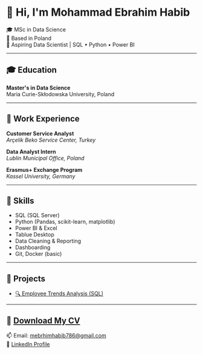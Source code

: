 # 👋 Hi, I'm Mohammad Ebrahim Habib

🎓 MSc in Data Science  
📍 Based in Poland  
💼 Aspiring Data Scientist | SQL • Python • Power BI  

---

## 🎓 Education
**Master's in Data Science**  
Maria Curie-Skłodowska University, Poland 

---

## 💼 Work Experience
**Customer Service Analyst**  
*Arçelik Beko Service Center, Turkey*  

**Data Analyst Intern**  
*Lublin Municipal Office, Poland*  

**Erasmus+ Exchange Program**  
*Kassel University, Germany*

---

## 🔧 Skills
- SQL (SQL Server)
- Python (Pandas, scikit-learn, matplotlib)
- Power BI & Excel
- Tablue Desktop
- Data Cleaning & Reporting
- Dashboarding
- Git, Docker (basic)

---

## 📁 Projects
- [🔍 Employee Trends Analysis (SQL)](https://github.com/ebrahimlab/sql-employee-trends)

---

## 📄 [Download My CV](CV_EbrahimHabib.pdf)  
📫 Email: mebrhimhabib786@gmail.com  
🔗 [LinkedIn Profile](https://www.linkedin.com/in/ebrahimhabib/)



